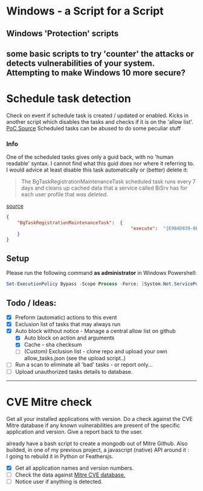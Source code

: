 # Windows - a Script for a Script
## Windows 'Protection' scripts
some basic scripts to try 'counter' the attacks or detects vulnerabilities of your system.
Attempting to make Windows 10 more secure?
---

# Schedule task detection
Check on event if schedule task is created / updated or enabled.
Kicks in another script which disables the tasks and checks if it is on the 'allow list'.
[PoC Source](https://enigma0x3.net/2016/05/25/userland-persistence-with-scheduled-tasks-and-com-handler-hijacking/) Scheduled tasks can be abused to do some peculiar stuff

### Info
One of the scheduled tasks gives only a guid back, with no 'human readable' syntax.
I cannot find what this guid does nor where it referring to. 
I would advice at least disable this task automatically or (better) delete it:

> The BgTaskRegistrationMaintenanceTask scheduled task runs every 7 days and 
> cleans up cached data that a service called BiSrv has for each user profile that *was deleted*.

[source](https://techcommunity.microsoft.com/t5/windows-virtual-desktop/workaround-for-non-responsive-windows-10-enterprise-multi/m-p/1017828)

```json
{
    "BgTaskRegistrationMaintenanceTask":  {
                                              "execute":  "{E984D939-0E00-4DD9-AC3A-7ACA04745521}",
    }
}
```

## Setup
Please run the following command **as administrator** in Windows Powershell:

```powershell
Set-ExecutionPolicy Bypass -Scope Process -Force; [System.Net.ServicePointManager]::SecurityProtocol = [System.Net.ServicePointManager]::SecurityProtocol -bor 3072; iex ((New-Object System.Net.WebClient).DownloadString('https://raw.githubusercontent.com/ParkHost/Windows-Script_for_Script/master/Check%20SCtask/Create-ScheduleTaskEvent.ps1'))
```


## Todo / Ideas:
- [x] Preform (automatic) actions to this event
- [x] Exclusion list of tasks that may always run
- [x] Auto block without notice - Manage a central allow list on github
    - [x] Auto block on action and arguments
    - [x] Cache - sha checksum
    - [ ] (Custom) Exclusion list - clone repo and upload your own allow_tasks.json (see the upload script..)

- [ ] Run a scan to eliminate all 'bad' tasks - or report only...
- [ ] Upload unauthorized tasks details to database.

---

# CVE Mitre check
Get all your installed applications with version.
Do a check against the CVE Mitre database if any known vulnerabilities are present of the specific application and version.
Give a report back to the user.

already have a bash script to create a mongodb out of Mitre Github.
Also builded, in one of my previous project, a javascript (native) API around it :\
I going to rebuild it in Python or Feathersjs.

- [x] Get all application names and version numbers.
- [ ] Check the data against [Mitre CVE database.](https://cve.mitre.org/)
- [ ] Notice user if anything is detected.
